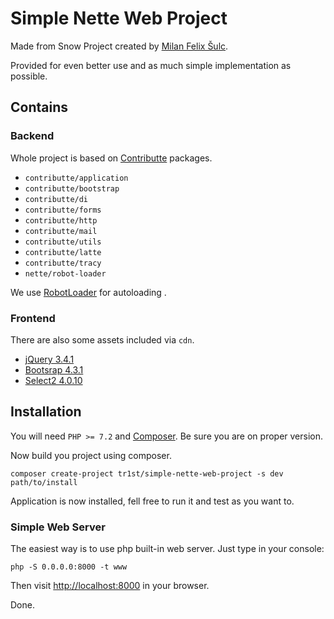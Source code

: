 # Simple Nette Web Project

Made from Snow Project created by [Milan Felix Šulc](https://github.com/f3l1x).

Provided for even better use and as much simple implementation as possible.

## Contains 

### Backend
 
Whole project is based on [Contributte](https://contributte.org/) packages.

- `contributte/application`
- `contributte/bootstrap`
- `contributte/di`
- `contributte/forms`
- `contributte/http`
- `contributte/mail`
- `contributte/utils`
- `contributte/latte`
- `contributte/tracy`
- `nette/robot-loader`

We use [RobotLoader](https://doc.nette.org/cs/2.4/robotloader) for autoloading .

### Frontend

There are also some assets included via `cdn`.

- [jQuery 3.4.1](https://jquery.com/)
- [Bootsrap 4.3.1](https://getbootstrap.com/)
- [Select2 4.0.10](https://select2.org/)

## Installation

You will need `PHP >= 7.2` and [Composer](https://getcomposer.org/). Be sure you are on proper version.

Now build you project using composer. 

```
composer create-project tr1st/simple-nette-web-project -s dev path/to/install
```

Application is now installed, fell free to run it and test as you want to.

### Simple Web Server

The easiest way is to use php built-in web server. Just type in your console:

```
php -S 0.0.0.0:8000 -t www
```

Then visit [http://localhost:8000](http://localhost:8000) in your browser.

Done.

